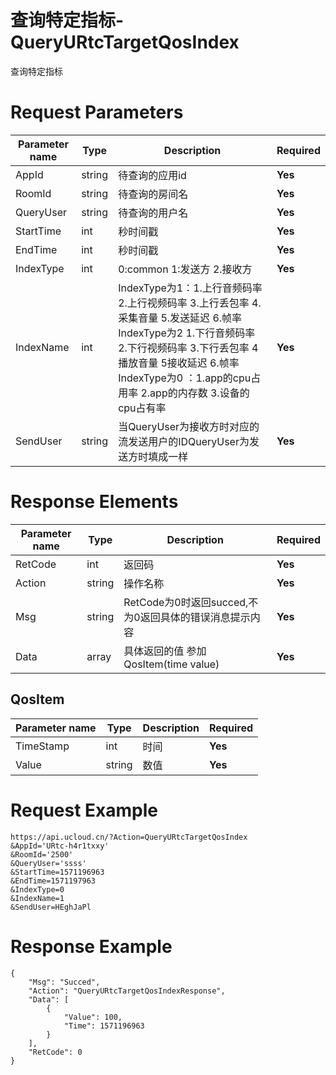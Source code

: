 # 查询特定指标-QueryURtcTargetQosIndex

查询特定指标

# Request Parameters
|Parameter name|Type|Description|Required|
|---|---|---|---|
|AppId|string|待查询的应用id|**Yes**|
|RoomId|string|待查询的房间名|**Yes**|
|QueryUser|string|待查询的用户名|**Yes**|
|StartTime|int|秒时间戳|**Yes**|
|EndTime|int|秒时间戳|**Yes**|
|IndexType|int|0:common 1:发送方 2.接收方|**Yes**|
|IndexName|int| IndexType为1：1.上行音频码率 2.上行视频码率  3.上行丢包率 4.采集音量 5.发送延迟 6.帧率IndexType为2 1.下行音频码率 2.下行视频码率  3.下行丢包率 4播放音量 5接收延迟 6.帧率IndexType为0 ：1.app的cpu占用率 2.app的内存数  3.设备的cpu占有率|**Yes**|
|SendUser|string|当QueryUser为接收方时对应的流发送用户的IDQueryUser为发送方时填成一样|**Yes**|

# Response Elements
|Parameter name|Type|Description|Required|
|---|---|---|---|
|RetCode|int|返回码|**Yes**|
|Action|string|操作名称|**Yes**|
|Msg|string|RetCode为0时返回succed,不为0返回具体的错误消息提示内容|**Yes**|
|Data|array|具体返回的值 参加QosItem(time value)|**Yes**|

## QosItem
|Parameter name|Type|Description|Required|
|---|---|---|---|
|TimeStamp|int|时间|**Yes**|
|Value|string|数值|**Yes**|

# Request Example
```
https://api.ucloud.cn/?Action=QueryURtcTargetQosIndex
&AppId='URtc-h4r1txxy'
&RoomId='2500'
&QueryUser='ssss'
&StartTime=1571196963
&EndTime=1571197963
&IndexType=0
&IndexName=1
&SendUser=HEghJaPl
```

# Response Example
```
{
    "Msg": "Succed", 
    "Action": "QueryURtcTargetQosIndexResponse", 
    "Data": [
        {
            "Value": 100, 
            "Time": 1571196963
        }
    ], 
    "RetCode": 0
}
```

